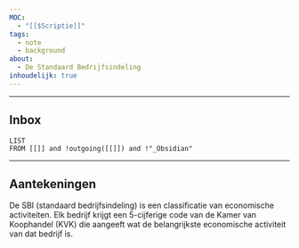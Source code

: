 ```yaml
---
MOC:
  - "[[$Scriptie]]"
tags:
  - note
  - background
about:
  - De Standaard Bedrijfsindeling
inhoudelijk: true
---
```

---
## Inbox
```dataview
LIST
FROM [[]] and !outgoing([[]]) and !"_Obsidian"
```
---
## Aantekeningen

De SBI (standaard bedrijfsindeling) is een classificatie van economische activiteiten. Elk bedrijf krijgt een 5-cijferige code van de Kamer van Koophandel (KVK) die aangeeft wat de belangrijkste economische activiteit van dat bedrijf is.